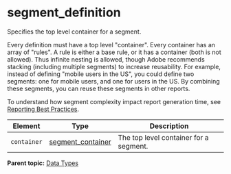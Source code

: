 # segment\_definition

Specifies the top level container for a segment.

Every definition must have a top level "container". Every container has an array of "rules". A rule is either a base rule, or it has a container \(both is not allowed\). Thus infinite nesting is allowed, though Adobe recommends stacking \(including multiple segments\) to increase reusability. For example, instead of defining "mobile users in the US", you could define two segments: one for mobile users, and one for users in the US. By combining these segments, you can reuse these segments in other reports.

To understand how segment complexity impact report generation time, see [Reporting Best Practices](../../getting-started/c_best_practices.md).

|Element|Type|Description|
|-------|----|-----------|
|`container` |[segment\_container](r_segment_container.md#) | The top level container for a segment. |

**Parent topic:** [Data Types](../data_types/datatypes.md)

